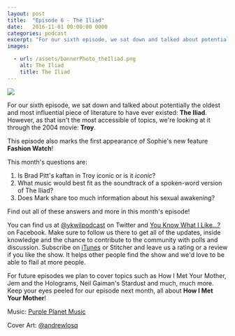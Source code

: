 ```yaml
---
layout: post
title:  "Episode 6 - The Iliad"
date:   2016-11-01 00:00:00 0000
categories: podcast
excerpt: "For our sixth episode, we sat down and talked about potentially the oldest and most influential piece of literature to have ever existed: <strong>The Iliad</strong>"
images:

  - url: /assets/bannerPhoto_theIliad.png
    alt: The Iliad
    title: The Iliad
---
```


<img class="bannerPhoto" src="{{ site.url }}/assets/bannerPhoto_theIliad.png" />

<script src="https://www.buzzsprout.com/58982/436757-episode-6-the-iliad.js?player=small" type="text/javascript" charset="utf-8"></script>

For our sixth episode, we sat down and talked about potentially the oldest and most influential piece of literature to have ever existed: **The Iliad**. However, as that isn't the most accessible of topics, we're looking at it through the 2004 movie: **Troy**.

This episode also marks the first appearance of Sophie's new feature **Fashion Watch**!

This month's questions are:   

1.  Is Brad Pitt's kaftan in Troy iconic or is it *iconic*?
2.  What music would best fit as the soundtrack of a spoken-word version of The Iliad?
3.  Does Mark share too much information about his sexual awakening?

Find out all of these answers and more in this month's episode!

You can find us at [@ykwilpodcast](https://twitter.com/ykwilpodcast) on Twitter and [You Know What I Like...?](https://www.facebook.com/You-Know-What-I-Like-Podcast-1558503551144389/) on Facebook. Make sure to follow us there to get all of the updates, inside knowledge and the chance to contribute to the community with polls and discussion. Subscribe on [iTunes](https://itunes.apple.com/gb/podcast/you-know-what-i-like.../id1114900434?mt=2) or Stitcher and leave us a rating or a review if you like the show. It helps other people find the show and we'd love to be able to flail at more people.

For future episodes we plan to cover topics such as How I Met Your Mother, Jem and the Holograms, Neil Gaiman's Stardust and much, much more. Keep your eyes peeled for our episode next month, all about **How I Met Your Mother**!

Music: [Purple Planet Music](https://soundcloud.com/purpleplanetmusic)

Cover Art: [@andrewlosq](https://twitter.com/AndrewLosq)

